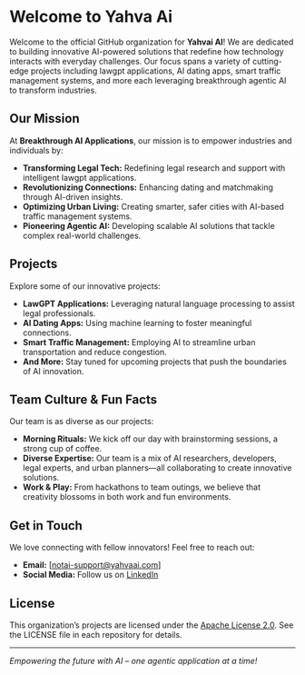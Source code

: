 # Welcome to Yahva Ai

Welcome to the official GitHub organization for **Yahvai AI**! We are dedicated to building innovative AI-powered solutions that redefine how technology interacts with everyday challenges. Our focus spans a variety of cutting-edge projects including lawgpt applications, AI dating apps, smart traffic management systems, and more each leveraging breakthrough agentic AI to transform industries.

## Our Mission

At **Breakthrough AI Applications**, our mission is to empower industries and individuals by:
- **Transforming Legal Tech:** Redefining legal research and support with intelligent lawgpt applications.
- **Revolutionizing Connections:** Enhancing dating and matchmaking through AI-driven insights.
- **Optimizing Urban Living:** Creating smarter, safer cities with AI-based traffic management systems.
- **Pioneering Agentic AI:** Developing scalable AI solutions that tackle complex real-world challenges.

## Projects

Explore some of our innovative projects:
- **LawGPT Applications:** Leveraging natural language processing to assist legal professionals.
- **AI Dating Apps:** Using machine learning to foster meaningful connections.
- **Smart Traffic Management:** Employing AI to streamline urban transportation and reduce congestion.
- **And More:** Stay tuned for upcoming projects that push the boundaries of AI innovation.

## Team Culture & Fun Facts

Our team is as diverse as our projects:
- **Morning Rituals:** We kick off our day with brainstorming sessions, a strong cup of coffee.
- **Diverse Expertise:** Our team is a mix of AI researchers, developers, legal experts, and urban planners—all collaborating to create innovative solutions.
- **Work & Play:** From hackathons to team outings, we believe that creativity blossoms in both work and fun environments.

## Get in Touch

We love connecting with fellow innovators! Feel free to reach out:
- **Email:** [notai-support@yahvaai.com]
- **Social Media:** Follow us on [LinkedIn](https://www.linkedin.com/yahvaai)

## License

This organization’s projects are licensed under the [Apache License 2.0](LICENSE). See the LICENSE file in each repository for details.

---

*Empowering the future with AI – one agentic application at a time!*
